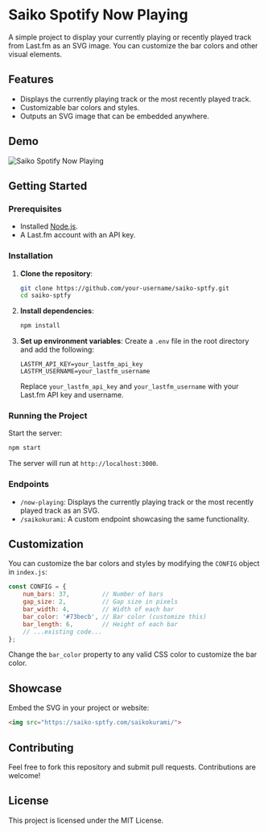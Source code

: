 # Saiko Spotify Now Playing

A simple project to display your currently playing or recently played track from Last.fm as an SVG image. You can customize the bar colors and other visual elements.

## Features
- Displays the currently playing track or the most recently played track.
- Customizable bar colors and styles.
- Outputs an SVG image that can be embedded anywhere.

## Demo
![Saiko Spotify Now Playing](https://saiko-sptfy.onrender.com/saikokurami/)

## Getting Started

### Prerequisites
- Installed [Node.js](https://nodejs.org/).
- A Last.fm account with an API key.

### Installation
1. **Clone the repository**:
   ```bash
   git clone https://github.com/your-username/saiko-sptfy.git
   cd saiko-sptfy
   ```

2. **Install dependencies**:
   ```bash
   npm install
   ```

3. **Set up environment variables**:
   Create a `.env` file in the root directory and add the following:
   ```env
   LASTFM_API_KEY=your_lastfm_api_key
   LASTFM_USERNAME=your_lastfm_username
   ```

   Replace `your_lastfm_api_key` and `your_lastfm_username` with your Last.fm API key and username.

### Running the Project
Start the server:
```bash
npm start
```

The server will run at `http://localhost:3000`.

### Endpoints
- `/now-playing`: Displays the currently playing track or the most recently played track as an SVG.
- `/saikokurami`: A custom endpoint showcasing the same functionality.

## Customization

You can customize the bar colors and styles by modifying the `CONFIG` object in `index.js`:
```javascript
const CONFIG = {
    num_bars: 37,         // Number of bars
    gap_size: 2,          // Gap size in pixels
    bar_width: 4,         // Width of each bar
    bar_color: '#73becb', // Bar color (customize this)
    bar_length: 6,        // Height of each bar
    // ...existing code...
};
```

Change the `bar_color` property to any valid CSS color to customize the bar color.

## Showcase
Embed the SVG in your project or website:
```html
<img src="https://saiko-sptfy.com/saikokurami/">
```

## Contributing
Feel free to fork this repository and submit pull requests. Contributions are welcome!

## License
This project is licensed under the MIT License.
